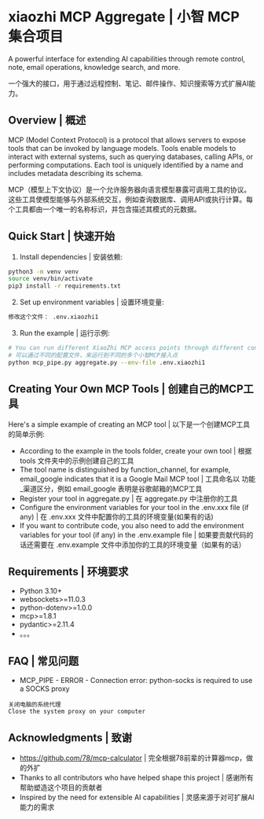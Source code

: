 # xiaozhi MCP Aggregate | 小智 MCP 集合项目

A powerful interface for extending AI capabilities through remote control, note, email operations, knowledge search, and more.

一个强大的接口，用于通过远程控制、笔记、邮件操作、知识搜索等方式扩展AI能力。

## Overview | 概述

MCP (Model Context Protocol) is a protocol that allows servers to expose tools that can be invoked by language models. Tools enable models to interact with external systems, such as querying databases, calling APIs, or performing computations. Each tool is uniquely identified by a name and includes metadata describing its schema.

MCP（模型上下文协议）是一个允许服务器向语言模型暴露可调用工具的协议。这些工具使模型能够与外部系统交互，例如查询数据库、调用API或执行计算。每个工具都由一个唯一的名称标识，并包含描述其模式的元数据。

## Quick Start | 快速开始

1. Install dependencies | 安装依赖:

```bash
python3 -m venv venv
source venv/bin/activate
pip3 install -r requirements.txt
```

2. Set up environment variables | 设置环境变量:

```bash
修改这个文件： .env.xiaozhi1
```

3. Run the example | 运行示例:

```bash
# You can run different XiaoZhi MCP access points through different configuration files
# 可以通过不同的配置文件，来运行到不同的多个小智MCP接入点
python mcp_pipe.py aggregate.py --env-file .env.xiaozhi1
```

## Creating Your Own MCP Tools | 创建自己的MCP工具

Here's a simple example of creating an MCP tool | 以下是一个创建MCP工具的简单示例:

- According to the example in the tools folder, create your own tool | 根据 tools 文件夹中的示例创建自己的工具
- The tool name is distinguished by function_channel, for example, email_google indicates that it is a Google Mail MCP tool | 工具命名以 功能_渠道区分，例如 email_google 表明是谷歌邮箱的MCP工具
- Register your tool in aggregate.py | 在 aggregate.py 中注册你的工具
- Configure the environment variables for your tool in the .env.xxx file (if any) | 在 .env.xxx 文件中配置你的工具的环境变量(如果有的话)
- If you want to contribute code, you also need to add the environment variables for your tool (if any) in the .env.example file | 如果要贡献代码的话还需要在 .env.example 文件中添加你的工具的环境变量（如果有的话）

## Requirements | 环境要求

- Python 3.10+
- websockets>=11.0.3
- python-dotenv>=1.0.0
- mcp>=1.8.1
- pydantic>=2.11.4
- 。。。

## FAQ | 常见问题

- MCP_PIPE - ERROR - Connection error: python-socks is required to use a SOCKS proxy

```text
关闭电脑的系统代理
Close the system proxy on your computer
```

## Acknowledgments | 致谢

- https://github.com/78/mcp-calculator | 完全根据78前辈的计算器mcp，做的外扩
- Thanks to all contributors who have helped shape this project | 感谢所有帮助塑造这个项目的贡献者
- Inspired by the need for extensible AI capabilities | 灵感来源于对可扩展AI能力的需求
